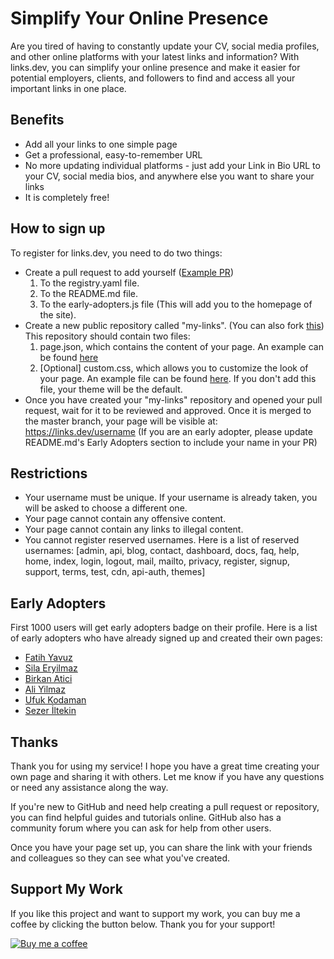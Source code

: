 # Simplify Your Online Presence

Are you tired of having to constantly update your CV, social media profiles, and other online platforms with your latest links and information? With links.dev, you can simplify your online presence and make it easier for potential employers, clients, and followers to find and access all your important links in one place.

## Benefits

- Add all your links to one simple page
- Get a professional, easy-to-remember URL
- No more updating individual platforms - just add your Link in Bio URL to your CV, social media bios, and anywhere else you want to share your links
- It is completely free!

## How to sign up

To register for links.dev, you need to do two things:

- Create a pull request to add yourself ([Example PR](https://github.com/fatih-yavuz/links.dev/pull/2))
  1. To the registry.yaml file.
  2. To the README.md file.
  3. To the early-adopters.js file (This will add you to the homepage of the site).
- Create a new public repository called "my-links". (You can also fork [this](https://github.com/fatih-yavuz/my-links)) This repository should contain two files:
  1. page.json, which contains the content of your page. An example can be found [here](https://github.com/fatih-yavuz/my-links/blob/main/page.json)
  2. [Optional] custom.css, which allows you to customize the look of your page. An example file can be found [here](https://github.com/fatih-yavuz/my-links/blob/main/custom.css). If you don't add this file, your theme will be the default.
- Once you have created your "my-links" repository and opened your pull request, wait for it to be reviewed and approved. Once it is merged to the master branch, your page will be visible at: https://links.dev/username (If you are an early adopter, please update README.md's Early Adopters section to include your name in your PR)

## Restrictions

- Your username must be unique. If your username is already taken, you will be asked to choose a different one.
- Your page cannot contain any offensive content.
- Your page cannot contain any links to illegal content.
- You cannot register reserved usernames. Here is a list of reserved usernames: [admin, api, blog, contact, dashboard, docs, faq, help, home, index, login, logout, mail, mailto, privacy, register, signup, support, terms, test, cdn, api-auth, themes]

## Early Adopters

First 1000 users will get early adopters badge on their profile. Here is a list of early adopters who have already signed up and created their own pages:

- [Fatih Yavuz](https://links.dev/fatih)
- [Sila Eryilmaz](https://links.dev/sila)
- [Birkan Atici](https://links.dev/birkan)
- [Ali Yilmaz](https://links.dev/ali)
- [Ufuk Kodaman](https://links.dev/kodman)
- [Sezer İltekin](https://links.dev/iltekin)

## Thanks

Thank you for using my service! I hope you have a great time creating your own page and sharing it with others. Let me know if you have any questions or need any assistance along the way.

If you're new to GitHub and need help creating a pull request or repository, you can find helpful guides and tutorials online. GitHub also has a community forum where you can ask for help from other users.

Once you have your page set up, you can share the link with your friends and colleagues so they can see what you've created.

## Support My Work

If you like this project and want to support my work, you can buy me a coffee by clicking the button below. Thank you for your support!

[![Buy me a coffee](https://www.buymeacoffee.com/assets/img/custom_images/orange_img.png)](https://www.buymeacoffee.com/fthdev)
